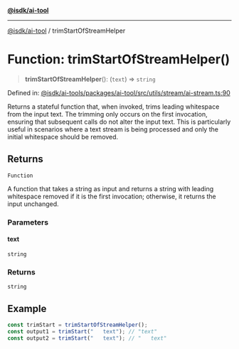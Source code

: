 [**@isdk/ai-tool**](../README.md)

***

[@isdk/ai-tool](../globals.md) / trimStartOfStreamHelper

# Function: trimStartOfStreamHelper()

> **trimStartOfStreamHelper**(): (`text`) => `string`

Defined in: [@isdk/ai-tools/packages/ai-tool/src/utils/stream/ai-stream.ts:90](https://github.com/isdk/ai-tool.js/blob/4ebf370aaec9c78535cb40ffc19656d7bddcb145/src/utils/stream/ai-stream.ts#L90)

Returns a stateful function that, when invoked, trims leading whitespace
from the input text. The trimming only occurs on the first invocation, ensuring that
subsequent calls do not alter the input text. This is particularly useful in scenarios
where a text stream is being processed and only the initial whitespace should be removed.

## Returns

`Function`

A function that takes a string as input and returns a string
with leading whitespace removed if it is the first invocation; otherwise, it returns the input unchanged.

### Parameters

#### text

`string`

### Returns

`string`

## Example

```ts
const trimStart = trimStartOfStreamHelper();
const output1 = trimStart("   text"); // "text"
const output2 = trimStart("   text"); // "   text"
```
